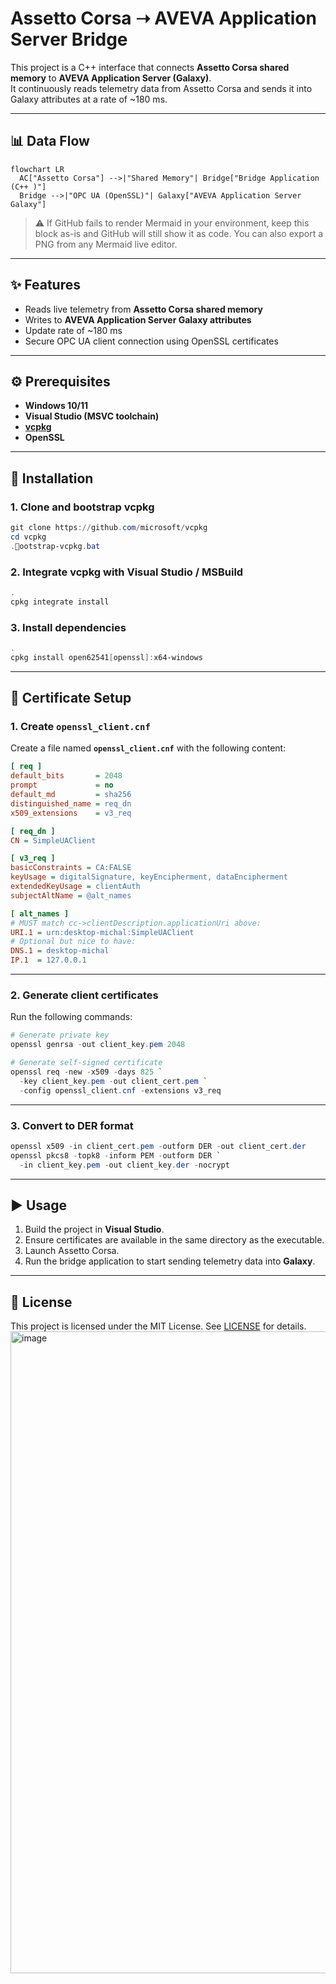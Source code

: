 # Assetto Corsa ➝ AVEVA Application Server Bridge

This project is a C++ interface that connects **Assetto Corsa shared memory** to **AVEVA Application Server (Galaxy)**.  
It continuously reads telemetry data from Assetto Corsa and sends it into Galaxy attributes at a rate of ~180 ms.  

---

## 📊 Data Flow

```mermaid
flowchart LR
  AC["Assetto Corsa"] -->|"Shared Memory"| Bridge["Bridge Application (C++ )"]
  Bridge -->|"OPC UA (OpenSSL)"| Galaxy["AVEVA Application Server Galaxy"]
```
> ⚠️ If GitHub fails to render Mermaid in your environment, keep this block as-is and GitHub will still show it as code. You can also export a PNG from any Mermaid live editor.

---

## ✨ Features
- Reads live telemetry from **Assetto Corsa shared memory**
- Writes to **AVEVA Application Server Galaxy attributes**
- Update rate of ~180 ms
- Secure OPC UA client connection using OpenSSL certificates

---

## ⚙️ Prerequisites
- **Windows 10/11**
- **Visual Studio (MSVC toolchain)**
- **[vcpkg](https://github.com/microsoft/vcpkg)**
- **OpenSSL**

---

## 🚀 Installation

### 1. Clone and bootstrap vcpkg
```powershell
git clone https://github.com/microsoft/vcpkg
cd vcpkg
.ootstrap-vcpkg.bat
```

### 2. Integrate vcpkg with Visual Studio / MSBuild
```powershell
.
cpkg integrate install
```

### 3. Install dependencies
```powershell
.
cpkg install open62541[openssl]:x64-windows
```

---

## 🔐 Certificate Setup

### 1. Create `openssl_client.cnf`
Create a file named **`openssl_client.cnf`** with the following content:

```ini
[ req ]
default_bits       = 2048
prompt             = no
default_md         = sha256
distinguished_name = req_dn
x509_extensions    = v3_req

[ req_dn ]
CN = SimpleUAClient

[ v3_req ]
basicConstraints = CA:FALSE
keyUsage = digitalSignature, keyEncipherment, dataEncipherment
extendedKeyUsage = clientAuth
subjectAltName = @alt_names

[ alt_names ]
# MUST match cc->clientDescription.applicationUri above:
URI.1 = urn:desktop-michal:SimpleUAClient
# Optional but nice to have:
DNS.1 = desktop-michal
IP.1  = 127.0.0.1
```

---

### 2. Generate client certificates
Run the following commands:

```powershell
# Generate private key
openssl genrsa -out client_key.pem 2048

# Generate self-signed certificate
openssl req -new -x509 -days 825 `
  -key client_key.pem -out client_cert.pem `
  -config openssl_client.cnf -extensions v3_req
```

---

### 3. Convert to DER format
```powershell
openssl x509 -in client_cert.pem -outform DER -out client_cert.der
openssl pkcs8 -topk8 -inform PEM -outform DER `
  -in client_key.pem -out client_key.der -nocrypt
```

---

## ▶️ Usage
1. Build the project in **Visual Studio**.
2. Ensure certificates are available in the same directory as the executable.
3. Launch Assetto Corsa.
4. Run the bridge application to start sending telemetry data into **Galaxy**.

---

## 📄 License
This project is licensed under the MIT License. See [LICENSE](LICENSE) for details.
<img width="1919" height="1027" alt="image" src="https://github.com/user-attachments/assets/9459d5aa-11ed-4e6a-890a-8f8ac9391b17" />


